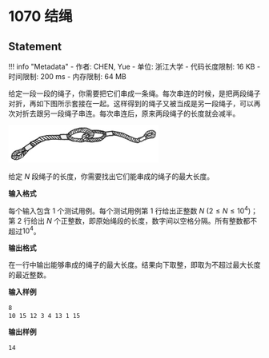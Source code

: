 
# 1070 结绳

## Statement

!!! info "Metadata"
    - 作者: CHEN, Yue
    - 单位: 浙江大学
    - 代码长度限制: 16 KB
    - 时间限制: 200 ms
    - 内存限制: 64 MB

给定一段一段的绳子，你需要把它们串成一条绳。每次串连的时候，是把两段绳子对折，再如下图所示套接在一起。这样得到的绳子又被当成是另一段绳子，可以再次对折去跟另一段绳子串连。每次串连后，原来两段绳子的长度就会减半。

![rope.jpg](./statement-assets/46293e57-aa0e-414b-b5c3-7c4b2d5201e2.jpg)

给定 $N$ 段绳子的长度，你需要找出它们能串成的绳子的最大长度。

**输入格式**

每个输入包含 1 个测试用例。每个测试用例第 1 行给出正整数 $N$ ($2 \le N \le 10^4$)；第 2 行给出 $N$ 个正整数，即原始绳段的长度，数字间以空格分隔。所有整数都不超过$10^4$。

**输出格式**

在一行中输出能够串成的绳子的最大长度。结果向下取整，即取为不超过最大长度的最近整数。

**输入样例**
```plaintext
8
10 15 12 3 4 13 1 15
```

**输出样例**
```plaintext
14
```

